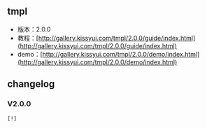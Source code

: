 ## tmpl

* 版本：2.0.0
* 教程：[http://gallery.kissyui.com/tmpl/2.0.0/guide/index.html](http://gallery.kissyui.com/tmpl/2.0.0/guide/index.html)
* demo：[http://gallery.kissyui.com/tmpl/2.0.0/demo/index.html](http://gallery.kissyui.com/tmpl/2.0.0/demo/index.html)

## changelog

### V2.0.0

    [!]



